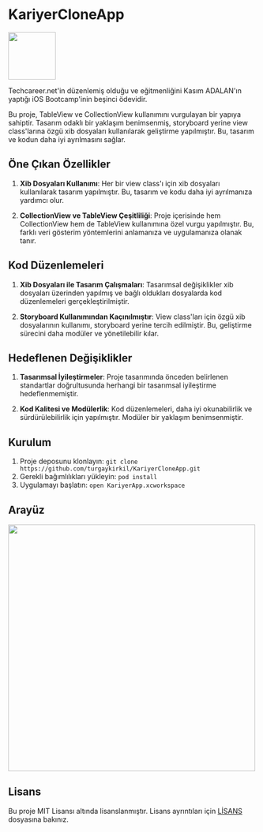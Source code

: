 # KariyerCloneApp

<img src="https://github.com/turgaykirkil/KariyerCloneApp/assets/58723436/56d71458-9c27-42ca-b3ea-459aac1933c8" width="96">

Techcareer.net'in düzenlemiş olduğu ve eğitmenliğini Kasım ADALAN'ın yaptığı iOS Bootcamp'inin beşinci ödevidir.

Bu proje, TableView ve CollectionView kullanımını vurgulayan bir yapıya sahiptir. Tasarım odaklı bir yaklaşım benimsenmiş, storyboard yerine view class'larına özgü xib dosyaları kullanılarak geliştirme yapılmıştır. Bu, tasarım ve kodun daha iyi ayrılmasını sağlar.

## Öne Çıkan Özellikler

1. **Xib Dosyaları Kullanımı**: Her bir view class'ı için xib dosyaları kullanılarak tasarım yapılmıştır. Bu, tasarım ve kodu daha iyi ayrılmanıza yardımcı olur.

2. **CollectionView ve TableView Çeşitliliği**: Proje içerisinde hem CollectionView hem de TableView kullanımına özel vurgu yapılmıştır. Bu, farklı veri gösterim yöntemlerini anlamanıza ve uygulamanıza olanak tanır.

## Kod Düzenlemeleri

1. **Xib Dosyaları ile Tasarım Çalışmaları**: Tasarımsal değişiklikler xib dosyaları üzerinden yapılmış ve bağlı oldukları dosyalarda kod düzenlemeleri gerçekleştirilmiştir.

2. **Storyboard Kullanımından Kaçınılmıştır**: View class'ları için özgü xib dosyalarının kullanımı, storyboard yerine tercih edilmiştir. Bu, geliştirme sürecini daha modüler ve yönetilebilir kılar.

## Hedeflenen Değişiklikler

1. **Tasarımsal İyileştirmeler**: Proje tasarımında önceden belirlenen standartlar doğrultusunda herhangi bir tasarımsal iyileştirme hedeflenmemiştir.

2. **Kod Kalitesi ve Modülerlik**: Kod düzenlemeleri, daha iyi okunabilirlik ve sürdürülebilirlik için yapılmıştır. Modüler bir yaklaşım benimsenmiştir.
## Kurulum

1. Proje deposunu klonlayın: `git clone https://github.com/turgaykirkil/KariyerCloneApp.git`
2. Gerekli bağımlılıkları yükleyin: `pod install`
3. Uygulamayı başlatın: `open KariyerApp.xcworkspace`

## Arayüz

<img src="https://github.com/turgaykirkil/KariyerCloneApp/assets/58723436/0880cbed-968b-4633-8c80-6e1c4698ec37" width="500">

## Lisans

Bu proje MIT Lisansı altında lisanslanmıştır. Lisans ayrıntıları için [LİSANS](LICENSE) dosyasına bakınız.
